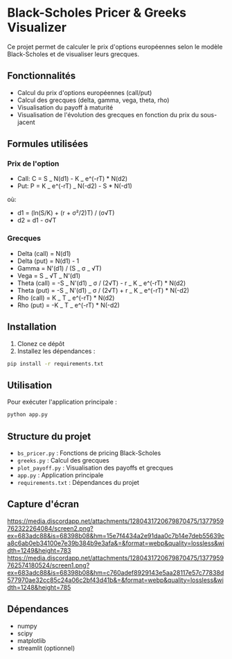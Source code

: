 # Black-Scholes Pricer & Greeks Visualizer

Ce projet permet de calculer le prix d'options européennes selon le modèle Black-Scholes et de visualiser leurs grecques.

## Fonctionnalités

- Calcul du prix d'options européennes (call/put)
- Calcul des grecques (delta, gamma, vega, theta, rho)
- Visualisation du payoff à maturité
- Visualisation de l'évolution des grecques en fonction du prix du sous-jacent

## Formules utilisées

### Prix de l'option

- Call: C = S _ N(d1) - K _ e^(-rT) \* N(d2)
- Put: P = K _ e^(-rT) _ N(-d2) - S \* N(-d1)

où:

- d1 = (ln(S/K) + (r + σ²/2)T) / (σ√T)
- d2 = d1 - σ√T

### Grecques

- Delta (call) = N(d1)
- Delta (put) = N(d1) - 1
- Gamma = N'(d1) / (S _ σ _ √T)
- Vega = S _ √T _ N'(d1)
- Theta (call) = -S _ N'(d1) _ σ / (2√T) - r _ K _ e^(-rT) \* N(d2)
- Theta (put) = -S _ N'(d1) _ σ / (2√T) + r _ K _ e^(-rT) \* N(-d2)
- Rho (call) = K _ T _ e^(-rT) \* N(d2)
- Rho (put) = -K _ T _ e^(-rT) \* N(-d2)

## Installation

1. Clonez ce dépôt
2. Installez les dépendances :

```bash
pip install -r requirements.txt
```

## Utilisation

Pour exécuter l'application principale :

```bash
python app.py
```

## Structure du projet

- `bs_pricer.py` : Fonctions de pricing Black-Scholes
- `greeks.py` : Calcul des grecques
- `plot_payoff.py` : Visualisation des payoffs et grecques
- `app.py` : Application principale
- `requirements.txt` : Dépendances du projet

## Capture d'écran

https://media.discordapp.net/attachments/1280431720679870475/1377959762322264084/screen2.png?ex=683adc88&is=68398b08&hm=15e7f4434a2e91daa0c7b14e7deb55639ca8c6ab0eb34100e7e39b384b9e3afa&=&format=webp&quality=lossless&width=1249&height=783
https://media.discordapp.net/attachments/1280431720679870475/1377959762574180524/screen1.png?ex=683adc88&is=68398b08&hm=c760adef8929143e5aa28117e57c77838d577970ae32cc85c24a06c2bf43d41b&=&format=webp&quality=lossless&width=1248&height=785
## Dépendances

- numpy
- scipy
- matplotlib
- streamlit (optionnel)
